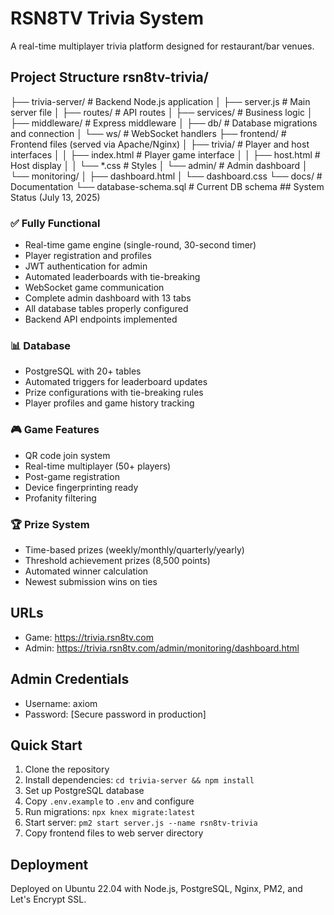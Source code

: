 # RSN8TV Trivia System

A real-time multiplayer trivia platform designed for restaurant/bar venues.

## Project Structure rsn8tv-trivia/
├── trivia-server/          # Backend Node.js application
│   ├── server.js           # Main server file
│   ├── routes/             # API routes
│   ├── services/           # Business logic
│   ├── middleware/         # Express middleware
│   ├── db/                 # Database migrations and connection
│   └── ws/                 # WebSocket handlers
├── frontend/               # Frontend files (served via Apache/Nginx)
│   ├── trivia/            # Player and host interfaces
│   │   ├── index.html     # Player game interface
│   │   ├── host.html      # Host display
│   │   └── *.css          # Styles
│   └── admin/             # Admin dashboard
│       └── monitoring/
│           ├── dashboard.html
│           └── dashboard.css
└── docs/                   # Documentation
└── database-schema.sql # Current DB schema ## System Status (July 13, 2025)

### ✅ Fully Functional
- Real-time game engine (single-round, 30-second timer)
- Player registration and profiles  
- JWT authentication for admin
- Automated leaderboards with tie-breaking
- WebSocket game communication
- Complete admin dashboard with 13 tabs
- All database tables properly configured
- Backend API endpoints implemented

### 📊 Database
- PostgreSQL with 20+ tables
- Automated triggers for leaderboard updates
- Prize configurations with tie-breaking rules
- Player profiles and game history tracking

### 🎮 Game Features
- QR code join system
- Real-time multiplayer (50+ players)
- Post-game registration
- Device fingerprinting ready
- Profanity filtering

### 🏆 Prize System
- Time-based prizes (weekly/monthly/quarterly/yearly)
- Threshold achievement prizes (8,500 points)
- Automated winner calculation
- Newest submission wins on ties

## URLs
- Game: https://trivia.rsn8tv.com
- Admin: https://trivia.rsn8tv.com/admin/monitoring/dashboard.html

## Admin Credentials
- Username: axiom
- Password: [Secure password in production]

## Quick Start

1. Clone the repository
2. Install dependencies: `cd trivia-server && npm install`
3. Set up PostgreSQL database
4. Copy `.env.example` to `.env` and configure
5. Run migrations: `npx knex migrate:latest`
6. Start server: `pm2 start server.js --name rsn8tv-trivia`
7. Copy frontend files to web server directory

## Deployment
Deployed on Ubuntu 22.04 with Node.js, PostgreSQL, Nginx, PM2, and Let's Encrypt SSL.
